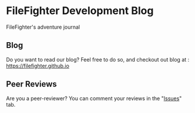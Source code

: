 # FileFighter Development Blog
FileFighter's adventure journal

## Blog
Do you want to read our blog? Feel free to do so, and checkout out blog at : <a href="https://filefighter.github.io/">https://filefighter.github.io</a>

## Peer Reviews
Are you a peer-reviewer? You can comment your reviews in the "<a href="https://github.com/FileFighter/filefighter.github.io/issues">Issues</a>" tab.

